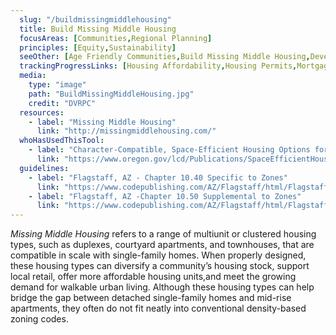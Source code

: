 ```yaml
---
  slug: "/buildmissingmiddlehousing"
  title: Build Missing Middle Housing
  focusAreas: [Communities,Regional Planning]
  principles: [Equity,Sustainability]
  seeOther: [Age Friendly Communities,Build Missing Middle Housing,Development Without Displacement,Live/Work Zoning,Housing Maintenance and Rehabilitation Programs]
  trackingProgressLinks: [Housing Affordability,Housing Permits,Mortgage Lending]
  media: 
    type: "image"
    path: "BuildMissingMiddleHousing.jpg"
    credit: "DVRPC"
  resources: 
    - label: "Missing Middle Housing"
      link: "http://missingmiddlehousing.com/"  
  whoHasUsedThisTool: 
    - label: "Character-Compatible, Space-Efficient Housing Options for Single-Dwelling Neighborhoods, Oregon Department of  Environmental Quality (2016)"
      link: "https://www.oregon.gov/lcd/Publications/SpaceEfficientHousingReport_2016.pdf"
  guidelines: 
    - label: "Flagstaff, AZ - Chapter 10.40 Specific to Zones"
      link: "https://www.codepublishing.com/AZ/Flagstaff/html/Flagstaff10/Flagstaff1040000.html#10.40%20f"
    - label: "Flagstaff, AZ -Chapter 10.50 Supplemental to Zones"
      link: "https://www.codepublishing.com/AZ/Flagstaff/html/Flagstaff10/Flagstaff1050000.html#10.40%20f"
---
```


_Missing Middle Housing_ refers to a range of multiunit or clustered housing types, such as duplexes, courtyard apartments, and townhouses, that are compatible in scale with single-family homes. When properly designed, these housing types can diversify a community’s housing stock, support local retail, offer more affordable housing units,and meet the growing demand for walkable urban living. Although these housing types can help bridge the gap between detached single-family homes and mid-rise apartments, they often do not fit neatly into conventional density-based zoning codes.
